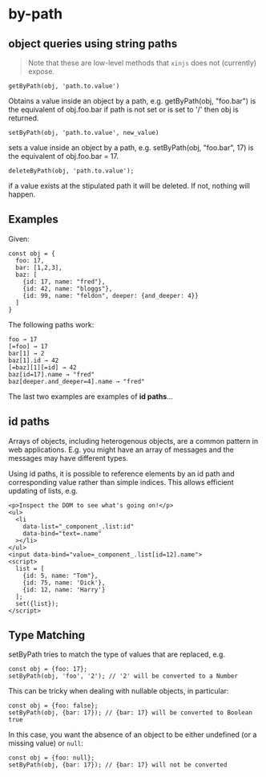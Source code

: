 # by-path
## object queries using string paths

> Note that these are low-level methods that `xinjs` does not (currently) expose.

    getByPath(obj, 'path.to.value')

Obtains a value inside an object by a path, e.g.
getByPath(obj, "foo.bar") is the equivalent of obj.foo.bar
if path is not set or is set to '/' then obj is returned.

    setByPath(obj, 'path.to.value', new_value)

sets a value inside an object by a path,
e.g. setByPath(obj, "foo.bar", 17) is the equivalent of obj.foo.bar = 17.

    deleteByPath(obj, 'path.to.value');

if a value exists at the stipulated path it will be deleted. If not, nothing will happen.

## Examples

Given:

    const obj = {
      foo: 17,
      bar: [1,2,3],
      baz: [
        {id: 17, name: "fred"},
        {id: 42, name: "bloggs"},
        {id: 99, name: "feldon", deeper: {and_deeper: 4}}
      ]
    }

The following paths work:

    foo → 17
    [=foo] → 17
    bar[1] → 2
    baz[1].id → 42
    [=baz][1][=id] → 42
    baz[id=17].name → "fred"
    baz[deeper.and_deeper=4].name → "fred"

The last two examples are examples of **id paths**…

## id paths

Arrays of objects, including heterogenous objects, are a common pattern
in web applications. E.g. you might have an array of messages and the messages
may have different types.

Using id paths, it is possible to reference elements by an id path and
corresponding value rather than simple indices. This allows efficient updating
of lists, e.g.

```
<p>Inspect the DOM to see what's going on!</p>
<ul>
  <li
    data-list="_component_.list:id"
    data-bind="text=.name"
  ></li>
</ul>
<input data-bind="value=_component_.list[id=12].name">
<script>
  list = [
    {id: 5, name: "Tom"},
    {id: 75, name: 'Dick'},
    {id: 12, name: 'Harry'}
  ];
  set({list});
</script>
```

## Type Matching

setByPath tries to match the type of values that are replaced, e.g.

    const obj = {foo: 17};
    setByPath(obj, 'foo', '2'); // '2' will be converted to a Number

This can be tricky when dealing with nullable objects, in particular:

    const obj = {foo: false};
    setByPath(obj, {bar: 17}); // {bar: 17} will be converted to Boolean true

In this case, you want the absence of an object to be either undefined
(or a missing value) or `null`:

    const obj = {foo: null};
    setByPath(obj, {bar: 17}); // {bar: 17} will not be converted